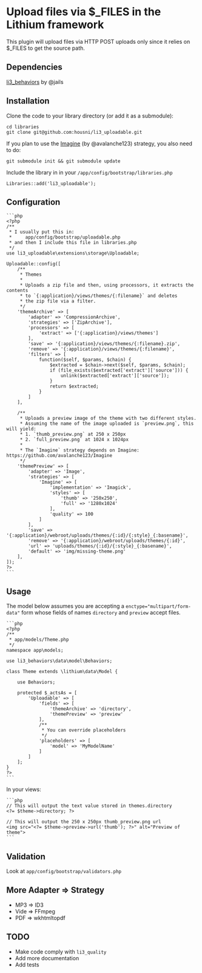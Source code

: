 # Upload files via $_FILES in the Lithium framework

This plugin will upload files via HTTP POST uploads only since it relies on $_FILES to get the source path.



## Dependencies
[li3_behaviors](http://github.com/jails/li3_behaviors) by @jails



## Installation

Clone the code to your library directory (or add it as a submodule):

	cd libraries
	git clone git@github.com:housni/li3_uploadable.git

If you plan to use the [Imagine](https://github.com/avalanche123/Imagine) (by @avalanche123) strategy, you also need to do:

	git submodule init && git submodule update

Include the library in in your `/app/config/bootstrap/libraries.php`

	Libraries::add('li3_uploadable');



## Configuration

	```php
	<?php
	/**
	 * I usually put this in:
	 *     app/config/bootstrap/uploadable.php
	 * and then I include this file in libraries.php
	 */
	use li3_uploadable\extensions\storage\Uploadable;

	Uploadable::config([
		/**
		 * Themes
		 *
		 * Uploads a zip file and then, using processors, it extracts the contents
		 * to `{:application}/views/themes/{:filename}` and deletes
		 * the zip file via a filter.
		 */
		'themeArchive' => [
			'adapter' => 'CompressionArchive',
			'strategies' => ['ZipArchive'],
			'processors' => [
				'extract' => ['{:application}/views/themes']
			],
			'save' => '{:application}/views/themes/{:filename}.zip',
			'remove' => '{:application}/views/themes/{:filename}',
			'filters' => [
				function($self, $params, $chain) {
					$extracted = $chain->next($self, $params, $chain);
					if (file_exists($extracted['extract']['source'])) {
						unlink($extracted['extract']['source']);
					}
					return $extracted;
				}
			]
		],

		/**
		 * Uploads a preview image of the theme with two different styles.
		 * Assuming the name of the image uploaded is `preview.png`, this will yield:
		 * 1. `thumb_preview.png` at 250 x 250px
		 * 2. `full_preview.png` at 1024 x 1024px
		 *
		 * The `Imagine` strategy depends on Imagine: https://github.com/avalanche123/Imagine
		 */
		'themePreview' => [
			'adapter' => 'Image',
			'strategies' => [
				'Imagine' => [
					'implementation' => 'Imagick',
					'styles' => [
						'thumb' => '250x250',
						'full' => '1280x1024'
					],
					'quality' => 100
				]
			],
			'save' => '{:application}/webroot/uploads/themes/{:id}/{:style}_{:basename}',
			'remove' => '{:application}/webroot/uploads/themes/{:id}',
			'url' => 'uploads/themes/{:id}/{:style}_{:basename}',
			'default' => 'img/missing-theme.png'
		],
	]);
	?>
	```



## Usage
The model below assumes you are accepting a `enctype="multipart/form-data"` form
whose fields of names `directory` and `preview` accept files.

	```php
	<?php
	/**
	 * app/models/Theme.php
	 */
	namespace app\models;

	use li3_behaviors\data\model\Behaviors;

	class Theme extends \lithium\data\Model {

		use Behaviors;

		protected $_actsAs = [
			'Uploadable' => [
				'fields' => [
					'themeArchive' => 'directory',
					'themePreview' => 'preview'
				],
				/**
				 * You can override placeholders
				 */
				'placeholders' => [
					'model' => 'MyModelName'
				]
			]
		];
	}
	?>
	```

In your views:

	```php
	// This will output the text value stored in themes.directory
	<?= $theme->directory; ?>

	// This will output the 250 x 250px thumb_preview.png url
	<img src="<?= $theme->preview->url('thumb'); ?>" alt="Preview of theme">
	```



## Validation
Look at `app/config/bootstrap/validators.php`



## More Adapter => Strategy
* MP3 => ID3
* Vide => FFmpeg
* PDF => wkhtmltopdf



## TODO
 * Make code comply with `li3_quality`
 * Add more documentation
 * Add tests